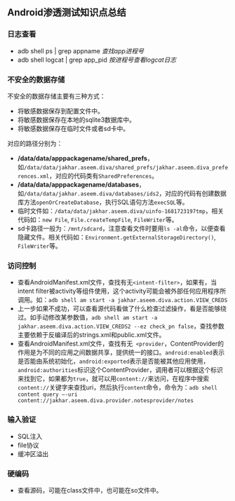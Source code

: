 ## Android渗透测试知识点总结
### 日志查看
- adb shell ps | grep appname    *查找app进程号*
- adb shell logcat | grep app_pid    *按进程号查看logcat日志*

### 不安全的数据存储
不安全的数据存储主要有三种方式：    
- 将敏感数据保存到配置文件中。
- 将敏感数据保存在本地的sqlite3数据库中。
- 将敏感数据保存在临时文件或者sd卡中。

对应的路径分别为：    
- **/data/data/apppackagename/shared_prefs**，如`/data/data/jakhar.aseem.diva/shared_prefs/jakhar.aseem.diva_preferences.xml`，对应的代码类有`SharedPreferences`。
- **/data/data/apppackagename/databases**，如`/data/data/jakhar.aseem.diva/databases/ids2`，对应的代码有创建数据库方法`openOrCreateDatabase`，执行SQL语句方法`execSQL`等。
- 临时文件如：`/data/data/jakhar.aseem.diva/uinfo-1681723197tmp`，相关代码如：`new File`, `File.createTempFile`, `FileWriter`等。
- sd卡路径一般为：`/mnt/sdcard`，注意查看文件时要用`ls -al`命令，以便查看隐藏文件。相关代码如：`Environment.getExternalStorageDirectory()`, `FileWriter`等。

### 访问控制
- 查看AndroidManifest.xml文件，查找有无`<intent-filter>`，如果有，当intent filter被activity等组件使用，这个activity可能会被外部任何应用程序所调用。如：`adb shell am start -a jakhar.aseem.diva.action.VIEW_CREDS`
- 上一步如果不成功，可以查看源代码看做了什么检查过滤操作，看是否能够绕过。如手动修改某参数值，`adb shell am start -a jakhar.aseem.diva.action.VIEW_CREDS2 --ez check_pn false`，查找参数主要依赖于反编译后的strings.xml和public.xml文件。
- 查看AndroidManifest.xml文件，查找有无` <provider`，ContentProvider的作用是为不同的应用之间数据共享，提供统一的接口。`android:enabled`表示是否能由系统初始化，`android:exported`表示是否能被其他应用使用，`android:authorities`标识这个ContentProvider，调用者可以根据这个标识来找到它，如果都为`true`，就可以用`content://`来访问，在程序中搜索`content://`关键字来查找uri，然后执行`content`命令，命令为：`adb shell content query –-uri content://jakhar.aseem.diva.provider.notesprovider/notes`

### 输入验证
- SQL注入
- file协议
- 缓冲区溢出

### 硬编码
- 查看源码，可能在class文件中，也可能在so文件中。
